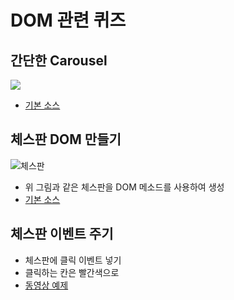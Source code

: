 # DOM 관련 퀴즈

## 간단한 Carousel

![](http://i.imgur.com/JD660EG.png)

* [기본 소스](assets/dom-quiz-1.html)


## 체스판 DOM 만들기

![체스판](http://i.imgur.com/JGcemvx.png)

* 위 그림과 같은 체스판을 DOM 메소드를 사용하여 생성
* [기본 소스](assets/dom-quiz-2.html)


## 체스판 이벤트 주기

* 체스판에 클릭 이벤트 넣기
* 클릭하는 칸은 빨간색으로
* [동영상 예제](http://www.youtube.com/watch?v=nJF6lrokVJQ)